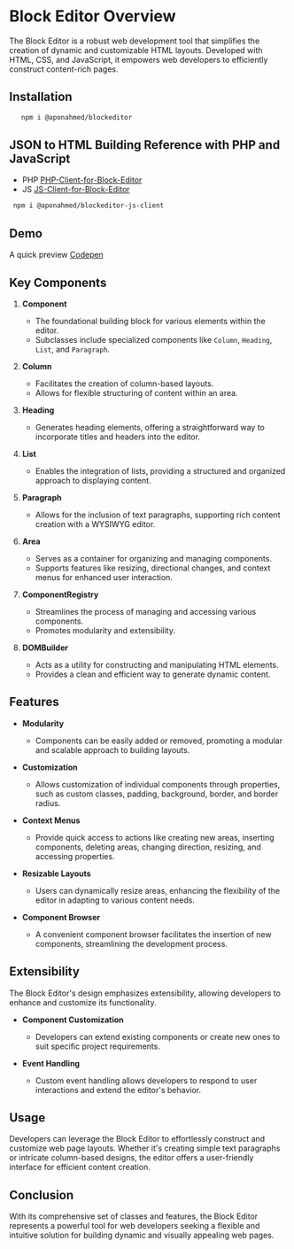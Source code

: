 # Block Editor Overview

The Block Editor is a robust web development tool that simplifies the creation of dynamic and customizable HTML layouts. Developed with HTML, CSS, and JavaScript, it empowers web developers to efficiently construct content-rich pages.

## Installation
```bash
   npm i @aponahmed/blockeditor
```
## JSON to HTML Building Reference with PHP and JavaScript
   - PHP [PHP-Client-for-Block-Editor](https://github.com/AponAhmed/PHP-Client-for-Block-Editor)
   - JS [JS-Client-for-Block-Editor](https://github.com/AponAhmed/JS-Client-for-Block-Editor)
  ```bash 
   npm i @aponahmed/blockeditor-js-client
  ```

## Demo
A quick preview [Codepen](https://codepen.io/apon22/full/abXPPyB)

## Key Components

1. **Component**
   - The foundational building block for various elements within the editor.
   - Subclasses include specialized components like `Column`, `Heading`, `List`, and `Paragraph`.

2. **Column**
   - Facilitates the creation of column-based layouts.
   - Allows for flexible structuring of content within an area.

3. **Heading**
   - Generates heading elements, offering a straightforward way to incorporate titles and headers into the editor.

4. **List**
   - Enables the integration of lists, providing a structured and organized approach to displaying content.

5. **Paragraph**
   - Allows for the inclusion of text paragraphs, supporting rich content creation with a WYSIWYG editor.

6. **Area**
   - Serves as a container for organizing and managing components.
   - Supports features like resizing, directional changes, and context menus for enhanced user interaction.

7. **ComponentRegistry**
   - Streamlines the process of managing and accessing various components.
   - Promotes modularity and extensibility.

8. **DOMBuilder**
   - Acts as a utility for constructing and manipulating HTML elements.
   - Provides a clean and efficient way to generate dynamic content.

## Features

- **Modularity**
  - Components can be easily added or removed, promoting a modular and scalable approach to building layouts.

- **Customization**
  - Allows customization of individual components through properties, such as custom classes, padding, background, border, and border radius.

- **Context Menus**
  - Provide quick access to actions like creating new areas, inserting components, deleting areas, changing direction, resizing, and accessing properties.

- **Resizable Layouts**
  - Users can dynamically resize areas, enhancing the flexibility of the editor in adapting to various content needs.

- **Component Browser**
  - A convenient component browser facilitates the insertion of new components, streamlining the development process.

## Extensibility

The Block Editor's design emphasizes extensibility, allowing developers to enhance and customize its functionality.

- **Component Customization**
  - Developers can extend existing components or create new ones to suit specific project requirements.

- **Event Handling**
  - Custom event handling allows developers to respond to user interactions and extend the editor's behavior.

## Usage

Developers can leverage the Block Editor to effortlessly construct and customize web page layouts. Whether it's creating simple text paragraphs or intricate column-based designs, the editor offers a user-friendly interface for efficient content creation.

## Conclusion

With its comprehensive set of classes and features, the Block Editor represents a powerful tool for web developers seeking a flexible and intuitive solution for building dynamic and visually appealing web pages.
